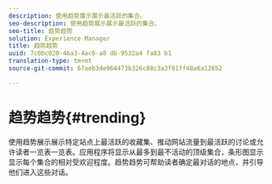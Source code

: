 ```yaml
---
description: 使用趋势展示展示最活跃的集合。
seo-description: 使用趋势展示展示最活跃的集合。
seo-title: 趋势趋势
solution: Experience Manager
title: 趋势趋势
uuid: 7c0bc020-46a3-4ac6-a8 db-9532a4 fa83 b1
translation-type: tm+mt
source-git-commit: 67aeb3de964473b326c88c3a3f81ff48a6a12652

---
```



# 趋势趋势{#trending}

使用趋势展示展示特定站点上最活跃的收藏集、推动网站流量到最活跃的讨论或允许读者一览表一览表。应用程序将显示从最多到最不活动的顶级集合，条形图显示显示每个集合的相对受欢迎程度。趋势趋势可帮助读者确定最对话的地点，并引导他们进入这些对话。

